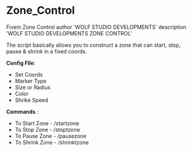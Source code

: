 # Zone_Control
Fivem Zone Control
author 'WOLF STUDIO DEVELOPMENTS'
description 'WOLF STUDIO DEVELOPMENTS ZONE CONTROL'

The script basically allows you to construct a zone that can start, stop, pause & shrink in a fixed coords.

**Config FIle**:

+ Set Coords 
+ Marker Type
+ Size or Radius
+ Color
+ Shrike Speed


**Commands** : 

+ To Start Zone - /startzone 
+ To Stop Zone - /stoptzone 
+ To Pause Zone - /pausezone
+ To Shrink Zone - /shrinktzone
